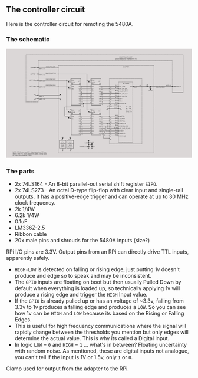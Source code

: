 ## The controller circuit

Here is the controller circuit for remoting the 5480A.

### The schematic

![image](/images/controller-host.png)

### The parts

* 2x 74LS164 - An 8-bit parallel-out serial shift register `SIPO`.
* 2x 74LS273 - An octal D-type flip-flop with clear input and single-rail outputs. It has a positive-edge trigger and can operate at up to 30 MHz clock frequency.
* 2k 1/4W
* 6.2k 1/4W
* 0.1uF 
* LM336Z-2.5
* Ribbon cable
* 20x male pins and shrouds for the 5480A inputs (size?) 

RPi I/O pins are 3.3V. Output pins from an RPi can directly drive TTL inputs, apparently safely. 


* `HIGH-LOW` is detected on falling or rising edge, just putting 1v doesn't produce and edge so to speak and may be inconsistent.
* The `GPIO` inputs are floating on boot but then usually Pulled Down by default when everything is loaded up, so technically applying 1v will produce a rising edge and trigger the `HIGH` Input value.
* If the `GPIO` is already pulled up or has an voltage of ~3.3v, falling from 3.3v to 1v produces a falling edge and produces a `LOW`. So you can see how 1v can be `HIGH` and `LOW` because its based on the Rising or Falling Edges.
* This is useful for high frequency communications where the signal will rapidly change between the thresholds you mention but only edges will determine the actual value. This is why its called a Digital Input.
* In logic `LOW` = `0` and `HIGH` = `1` ... what's in between? Floating uncertainty with random noise. As mentioned, these are digital inputs not analogue, you can't tell if the input is 1V or 1.5v, only `1` or `0`.

Clamp used for output from the adapter to the RPi.

